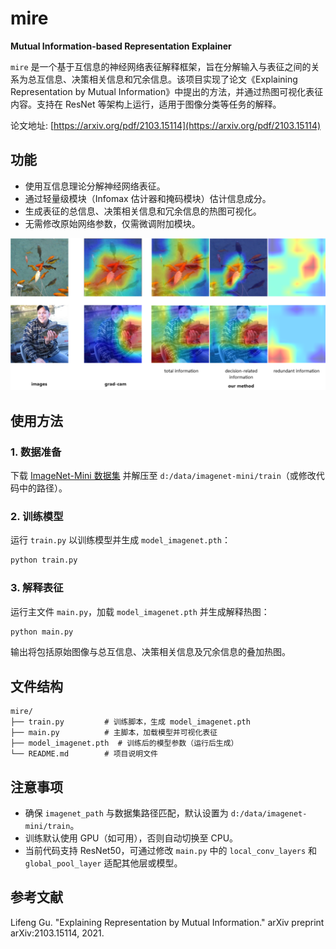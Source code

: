 # mire

**Mutual Information-based Representation Explainer**

`mire` 是一个基于互信息的神经网络表征解释框架，旨在分解输入与表征之间的关系为总互信息、决策相关信息和冗余信息。该项目实现了论文《Explaining Representation by Mutual Information》中提出的方法，并通过热图可视化表征内容。支持在 ResNet 等架构上运行，适用于图像分类等任务的解释。

论文地址: [https://arxiv.org/pdf/2103.15114](https://arxiv.org/pdf/2103.15114)

## 功能

- 使用互信息理论分解神经网络表征。
- 通过轻量级模块（Infomax 估计器和掩码模块）估计信息成分。
- 生成表征的总信息、决策相关信息和冗余信息的热图可视化。
- 无需修改原始网络参数，仅需微调附加模块。

![img.png](img.png)


## 使用方法

### 1. 数据准备
下载 [ImageNet-Mini 数据集](https://www.kaggle.com/datasets/ifigotin/imagenetmini-1000) 并解压至 `d:/data/imagenet-mini/train`（或修改代码中的路径）。

### 2. 训练模型
运行 `train.py` 以训练模型并生成 `model_imagenet.pth`：
```bash
python train.py
```

### 3. 解释表征
运行主文件 `main.py`，加载 `model_imagenet.pth` 并生成解释热图：
```bash
python main.py
```
输出将包括原始图像与总互信息、决策相关信息及冗余信息的叠加热图。

## 文件结构

```
mire/
├── train.py         # 训练脚本，生成 model_imagenet.pth
├── main.py          # 主脚本，加载模型并可视化表征
├── model_imagenet.pth  # 训练后的模型参数（运行后生成）
└── README.md        # 项目说明文件
```

## 注意事项

- 确保 `imagenet_path` 与数据集路径匹配，默认设置为 `d:/data/imagenet-mini/train`。
- 训练默认使用 GPU（如可用），否则自动切换至 CPU。
- 当前代码支持 ResNet50，可通过修改 `main.py` 中的 `local_conv_layers` 和 `global_pool_layer` 适配其他层或模型。

## 参考文献

Lifeng Gu. "Explaining Representation by Mutual Information." arXiv preprint arXiv:2103.15114, 2021.

